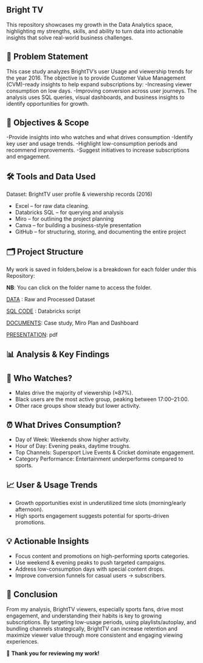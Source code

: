 ## Bright TV
This repository showcases my growth in the Data Analytics space, highlighting my strengths, skills, and ability to turn data into actionable insights that solve real-world business challenges.

## 📌 Problem Statement

This case study analyzes BrightTV’s user Usage and viewership trends for the year 2016. The objective is to provide Customer Value Management (CVM)-ready insights to help expand subscriptions by:
-Increasing viewer consumption on low days.
-Improving conversion across user journeys.
The analysis uses SQL queries, visual dashboards, and business insights to identify opportunities for growth.

## 🎯 Objectives & Scope

-Provide insights into who watches and what drives consumption
-Identify key user and usage trends.
-Highlight low-consumption periods and recommend improvements.
-Suggest initiatives to increase subscriptions and engagement.

## 🛠️ Tools and Data Used

Dataset: BrightTV user profile & viewership records (2016)
- Excel – for raw data cleaning.
- Databricks SQL – for querying and analysis
- Miro – for outlining the project planning
- Canva – for building a business-style presentation
- GitHub – for structuring, storing, and documenting the entire project

## 🗂️ Project Structure

My work is saved in folders,below is a breakdown for each folder under this Repository:

**NB**: You can click on the folder name to access the folder.

[DATA](./Data/) : Raw and Processed Dataset

[SQL CODE](./SQL%20Code/) : Databricks script

[DOCUMENTS](./Documents/): Case study, Miro Plan and Dashboard

[PRESENTATION](./Presentation/): pdf     

## 📊 Analysis & Key Findings

## 👤 Who Watches?

- Males drive the majority of viewership (≈87%).
- Black users are the most active group, peaking between 17:00–21:00.
- Other race groups show steady but lower activity.

## ⏰ What Drives Consumption?

- Day of Week: Weekends show higher activity.
- Hour of Day: Evening peaks, daytime troughs.
- Top Channels: Supersport Live Events & Cricket dominate engagement.
- Category Performance: Entertainment underperforms compared to sports.

## 📈 User & Usage Trends

- Growth opportunities exist in underutilized time slots (morning/early afternoon).
- High sports engagement suggests potential for sports-driven promotions.

## 💡 Actionable Insights

- Focus content and promotions on high-performing sports categories.
- Use weekend & evening peaks to push targeted campaigns.
- Address low-consumption days with special content drops.
- Improve conversion funnels for casual users → subscribers.

## 🔎 Conclusion

From my analysis, BrightTV viewers, especially sports fans, drive most engagement, and understanding their habits is key to growing subscriptions. 
By targeting low-usage periods, using playlists/autoplay, and bundling channels strategically, BrightTV can increase retention and maximize viewer value through more consistent and engaging viewing experiences.

📩 **Thank you for reviewing my work!**  

